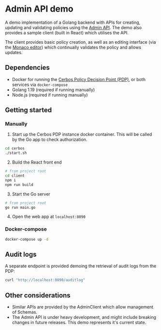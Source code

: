 # Admin API demo

A demo implementation of a Golang backend with APIs for creating, updating and validating policies using the [Admin API](https://docs.cerbos.dev/cerbos/latest/api/admin_api.html). The demo also provides a sample client (built in React) which utilises the API.

The client provides basic policy creation, as well as an editing interface (via the [Monaco editor](https://microsoft.github.io/monaco-editor/)) which continually validates the policy and allows updates.

## Dependencies

- Docker for running the [Cerbos Policy Decision Point (PDP)](https://docs.cerbos.dev/cerbos/latest/installation/container.html), or both services via `docker-compose`
- Golang 1.19 (required if running manually)
- Node.js (required if running manually)

## Getting started

### Manually

1. Start up the Cerbos PDP instance docker container. This will be called by the Go app to check authorization.

```sh
cd cerbos
./start.sh
```

2. Build the React front end

```sh
# from project root
cd client
npm i
npm run build
```

3. Start the Go server

```sh
# from project root
go run main.go
```

4. Open the web app at `localhost:8090`

### Docker-compose

```sh
docker-compose up -d
```

## Audit logs

A separate endpoint is provided demoing the retrieval of audit logs from the PDP:

```sh
curl "http://localhost:8090/auditlog"
```

## Other considerations

- Similar APIs are provided by the AdminClient which allow management of Schemas.
- The Admin API is under heavy development, and might include breaking changes in future releases. This demo represents it's current state.
